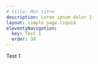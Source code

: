 ```yaml
---
# title: Mon titre
description: Lorem ipsum dolor 1
layout: simple_page.liquid
eleventyNavigation:
  key: Test 1
  order: 30
---
```

Test 1